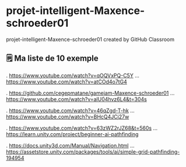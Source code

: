 # projet-intelligent-Maxence-schroeder01
projet-intelligent-Maxence-schroeder01 created by GitHub Classroom

## 🗒️ Ma liste de 10 exemple 
. https://www.youtube.com/watch?v=qOQVxPQ-C5Y ... https://www.youtube.com/watch?v=atCOd4o7tG4

. https://github.com/cegepmatane/gamejam-Maxence-schroeder01 ... https://www.youtube.com/watch?v=alU04hvz6L4&t=304s

. https://www.youtube.com/watch?v=46qZgd-T-hk ... https://www.youtube.com/watch?v=BHcQ4JCj27w

. https://www.youtube.com/watch?v=63zWZ2rJZ68&t=560s ... https://learn.unity.com/project/beginner-ai-pathfinding

. https://docs.unity3d.com/Manual/Navigation.html ... https://assetstore.unity.com/packages/tools/ai/simple-grid-pathfinding-194954
